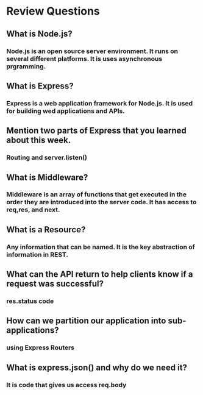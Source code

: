 # Review Questions

## What is Node.js?
### Node.js is an open source server environment. It runs on several different platforms. It is uses asynchronous prgramming.

## What is Express?
### Express  is a web application framework for Node.js. It is used for building wed applications and APIs.

## Mention two parts of Express that you learned about this week.
### Routing and server.listen()

## What is Middleware?
### Middleware is an array of functions that get executed in the order they are introduced into the server code. It has access to req,res, and next.

## What is a Resource?
### Any information that can be named. It is the key abstraction of information in REST.

## What can the API return to help clients know if a request was successful?
### res.status code

## How can we partition our application into sub-applications?
### using Express Routers

## What is express.json() and why do we need it?
### It is code that gives us access req.body
